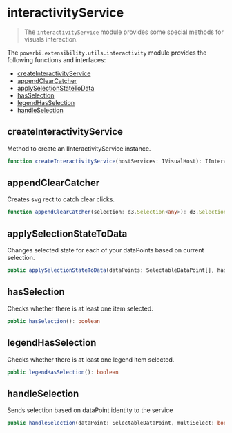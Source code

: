 # interactivityService
> The ```interactivityService``` module provides some special methods for visuals interaction.

The ```powerbi.extensibility.utils.interactivity``` module provides the following functions and interfaces:

* [createInteractivityService](#createinteractivityservice)
* [appendClearCatcher](#appendclearcatcher)
* [applySelectionStateToData](#applyselectionstatetodata)
* [hasSelection](#hasselection)
* [legendHasSelection](#legendhasselection)
* [handleSelection](#handleselection)

## createInteractivityService
Method to create an IInteractivityService instance.

```typescript
function createInteractivityService(hostServices: IVisualHost): IInteractivityService
```

## appendClearCatcher
Creates svg rect to catch clear clicks.

```typescript
function appendClearCatcher(selection: d3.Selection<any>): d3.Selection<any>
```

## applySelectionStateToData
Changes selected state for each of your dataPoints based on current selection.

```typescript
public applySelectionStateToData(dataPoints: SelectableDataPoint[], hasHighlights?: boolean): boolean
```

## hasSelection
Checks whether there is at least one item selected.

```typescript
public hasSelection(): boolean
```

## legendHasSelection
Checks whether there is at least one legend item selected.
```typescript
public legendHasSelection(): boolean
```

## handleSelection
Sends selection based on dataPoint identity to the service

```typescript
public handleSelection(dataPoint: SelectableDataPoint, multiSelect: boolean): void
```
